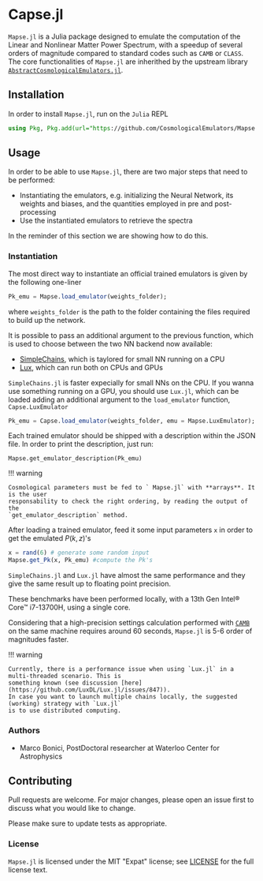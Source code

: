 # Capse.jl

`Mapse.jl` is a Julia package designed to emulate the computation of the Linear and Nonlinear Matter Power Spectrum, with a speedup of several orders of magnitude compared to standard codes such as `CAMB` or `CLASS`. The core functionalities of `Mapse.jl` are inherithed by the upstream library [`AbstractCosmologicalEmulators.jl`](https://github.com/CosmologicalEmulators/AbstractCosmologicalEmulators.jl).

## Installation

In order to install  `Mapse.jl`, run on the `Julia` REPL

```julia
using Pkg, Pkg.add(url="https://github.com/CosmologicalEmulators/Mapse.jl")
```

## Usage

In order to be able to use `Mapse.jl`, there are two major steps that need to be performed:

- Instantiating the emulators, e.g. initializing the Neural Network, its weights and biases, and the quantities employed in pre and post-processing
- Use the instantiated emulators to retrieve the spectra

In the reminder of this section we are showing how to do this.

### Instantiation

The most direct way to instantiate an official trained emulators is given by the following one-liner

```julia
Pk_emu = Mapse.load_emulator(weights_folder);
```

where `weights_folder` is the path to the folder containing the files required to build up the network.

It is possible to pass an additional argument to the previous function, which is used to choose between the two NN backend now available:

- [SimpleChains](https://github.com/PumasAI/SimpleChains.jl), which is taylored for small NN running on a CPU
- [Lux](https://github.com/LuxDL/Lux.jl), which can run both on CPUs and GPUs

`SimpleChains.jl` is faster expecially for small NNs on the CPU. If you wanna use something running on a GPU, you should use `Lux.jl`, which can be loaded adding an additional argument to the `load_emulator` function, `Capse.LuxEmulator`

```julia
Pk_emu = Capse.load_emulator(weights_folder, emu = Mapse.LuxEmulator);
```

Each trained emulator should be shipped with a description within the JSON file. In order to print the description, just run:

```@example tutorial
Mapse.get_emulator_description(Pk_emu)
```

!!! warning

    Cosmological parameters must be fed to ` Mapse.jl` with **arrays**. It is the user
    responsability to check the right ordering, by reading the output of the
    `get_emulator_description` method.

After loading a trained emulator, feed it some input parameters `x` in order to get the
emulated $P(k,z)$'s

```julia
x = rand(6) # generate some random input
Mapse.get_Pk(x, Pk_emu) #compute the Pk's
```

`SimpleChains.jl` and `Lux.jl` have almost the same performance and they give the same result up to floating point precision.

These benchmarks have been performed locally, with a 13th Gen Intel® Core™ i7-13700H, using a single core.

Considering that a high-precision settings calculation performed with [`CAMB`](https://github.com/cmbant/CAMB) on the same machine requires around 60 seconds, `Mapse.jl` is 5-6 order of magnitudes faster.

!!! warning

    Currently, there is a performance issue when using `Lux.jl` in a multi-threaded scenario. This is
    something known (see discussion [here](https://github.com/LuxDL/Lux.jl/issues/847)).
    In case you want to launch multiple chains locally, the suggested (working) strategy with `Lux.jl`
    is to use distributed computing.

### Authors

- Marco Bonici, PostDoctoral researcher at Waterloo Center for Astrophysics

## Contributing

Pull requests are welcome. For major changes, please open an issue first to discuss what you
would like to change.

Please make sure to update tests as appropriate.

### License

`Mapse.jl` is licensed under the MIT "Expat" license; see
[LICENSE](https://github.com/CosmologicalEmulators/Mapse.jl/blob/main/LICENSE) for the full
license text.
